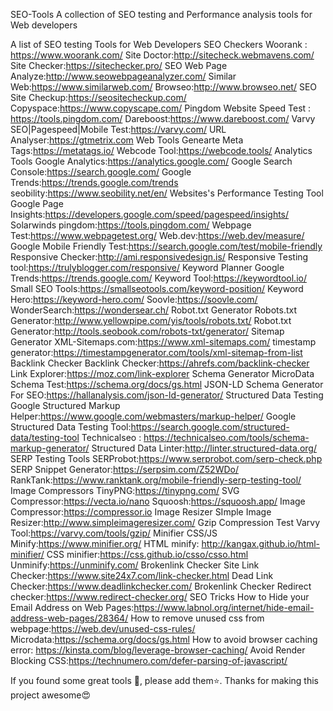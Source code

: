 SEO-Tools
A collection of SEO testing and Performance analysis tools for Web developers

A list of SEO testing Tools for Web Developers
SEO Checkers
Woorank : https://www.woorank.com/
Site Doctor:http://sitecheck.webmavens.com/
Site Checker:https://sitechecker.pro/
SEO Web Page Analyze:http://www.seowebpageanalyzer.com/
Similar Web:https://www.similarweb.com/
Browseo:http://www.browseo.net/
SEO Site Checkup:https://seositecheckup.com/
Copyspace:https://www.copyscape.com/
Pingdom Website Speed Test : https://tools.pingdom.com/
Dareboost:https://www.dareboost.com/
Varvy SEO|Pagespeed|Mobile Test:https://varvy.com/
URL Analyser:https://gtmetrix.com
Web Tools
Genearte Meta Tags:https://metatags.io/
Webcode Tool:https://webcode.tools/
Analytics Tools
Google Analytics:https://analytics.google.com/
Google Search Console:https://search.google.com/
Google Trends:https://trends.google.com/trends
seobility:https://www.seobility.net/en/
Websites's Performance Testing Tool
Google Page Insights:https://developers.google.com/speed/pagespeed/insights/
Solarwinds pingdom:https://tools.pingdom.com/
Webpage Test:https://www.webpagetest.org/
Web.dev:https://web.dev/measure/
Google Mobile Friendly Test:https://search.google.com/test/mobile-friendly
Responsive Checker:http://ami.responsivedesign.is/
Responsive Testing tool:https://trulyblogger.com/responsive/
Keyword Planner
Google Trends:https://trends.google.com/
Keyword Tool:https://keywordtool.io/
Small SEO Tools:https://smallseotools.com/keyword-position/
Keyword Hero:https://keyword-hero.com/
Soovle:https://soovle.com/
WonderSearch:https://wondersear.ch/
Robot.txt Generator
Robots.txt Generator:http://www.yellowpipe.com/yis/tools/robots.txt/
Robot.txt Generator:http://tools.seobook.com/robots-txt/generator/
Sitemap Generator
XML-Sitemaps.com:https://www.xml-sitemaps.com/
timestamp generator:https://timestampgenerator.com/tools/xml-sitemap-from-list
Backlink Checker
Backlink Checker:https://ahrefs.com/backlink-checker
Link Explorer:https://moz.com/link-explorer
Schema Generator
MicroData Schema Test:https://schema.org/docs/gs.html
JSON-LD Schema Generator For SEO:https://hallanalysis.com/json-ld-generator/
Structured Data Testing
Google Structured Markup Helper:https://www.google.com/webmasters/markup-helper/
Google Structured Data Testing Tool:https://search.google.com/structured-data/testing-tool
Technicalseo : https://technicalseo.com/tools/schema-markup-generator/
Structured Data Linter:http://linter.structured-data.org/
SERP Testing Tools
SERProbot:https://www.serprobot.com/serp-check.php
SERP Snippet Generator:https://serpsim.com/Z52WDo/
RankTank:https://www.ranktank.org/mobile-friendly-serp-testing-tool/
Image Compressors
TinyPNG:https://tinypng.com/
SVG Compressor:https://vecta.io/nano
Squoosh:https://squoosh.app/
Image Compressor:https://compressor.io
Image Resizer
SImple Image Resizer:http://www.simpleimageresizer.com/
Gzip Compression Test
Varvy Tool:https://varvy.com/tools/gzip/
Minifier
CSS/JS Minify:https://www.minifier.org/
HTML minify: http://kangax.github.io/html-minifier/
CSS minifier:https://css.github.io/csso/csso.html
Unminify:https://unminify.com/
Brokenlink Checker
Site Link Checker:https://www.site24x7.com/link-checker.html
Dead Link Checker:https://www.deadlinkchecker.com/
Brokenlink Checker
Redirect checker:https://www.redirect-checker.org/
SEO Tricks
How to Hide your Email Address on Web Pages:https://www.labnol.org/internet/hide-email-address-web-pages/28364/
How to remove unused css from webpage:https://web.dev/unused-css-rules/
Microdata:https://schema.org/docs/gs.html
How to avoid browser caching error: https://kinsta.com/blog/leverage-browser-caching/
Avoid Render Blocking CSS:https://technumero.com/defer-parsing-of-javascript/

If you found some great tools 🔧, please add them⭐. Thanks for making this project awesome😍
